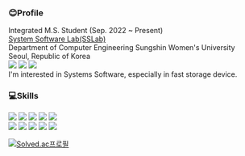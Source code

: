 ### 😊Profile
Integrated M.S. Student (Sep. 2022 ~ Present)<br>
[System Software Lab(SSLab)](https://sites.google.com/sungshin.ac.kr/ssl/home)<br>
Department of Computer Engineering Sungshin Women's University <br>
Seoul, Republic of Korea<br>
<a href="https://www.linkedin.com/in/seolryeong-an/" target="_blank"><img src="https://img.shields.io/badge/SeolryeongAn-%230A66C2?style=flat&logo=linkedin&logoColor=white"/></a>
<a href="https://sites.google.com/view/seolryeonan/" target="_blank"><img src="https://img.shields.io/badge/Profile-%234285F4?style=flat&logo=google&logoColor=white"/></a>
 <a href="mailto:220234009@sungshin.ac.kr"><img src="https://img.shields.io/badge/220234009@sungshin.ac.kr-%23EA4335?style=flat&logo=Gmail&logoColor=white"/></a><br>
I'm interested in Systems Software, especially in fast storage device.<br>

### 💻Skills
<a><img src="https://img.shields.io/badge/C-A8B9CC?style=flat&logo=c&logoColor=white"/></a>
<a><img src="https://img.shields.io/badge/C++-00599C?style=flat&logo=cplusplus&logoColor=white"/></a>
<a><img src="https://img.shields.io/badge/Python-3776AB?style=flat&logo=Python&logoColor=white"/></a>
<a><img src="https://img.shields.io/badge/java-%23ED8B00.svg?style=flat&logo=openjdk&logoColor=white"/></a>
<a><img src="https://img.shields.io/badge/JavaScript-%23ED8B00.svg?style=flat&logo=JavaScript&logoColor=white"/></a><br>
<a><img src="https://img.shields.io/badge/Linux-%23FCC624.svg?style=flat&logo=Linux&logoColor=white"/></a>
<a><img src="https://img.shields.io/badge/Docker-%232496ED.svg?style=flat&logo=Docker&logoColor=white"/></a>
<a><img src="https://img.shields.io/badge/Node.js-%23339933.svg?style=flat&logo=Node.js&logoColor=white"/></a>
<a><img src="https://img.shields.io/badge/PHP-%23777BB4.svg?style=flat&logo=PHP&logoColor=white"/></a>
<a><img src="https://img.shields.io/badge/MySQL-%234479A1.svg?style=flat&logo=MySQL&logoColor=white"/></a>

[![Solved.ac프로필](http://mazassumnida.wtf/api/v2/generate_badge?boj=asr0904)](https://solved.ac/asr0904)

<!--
**seolryeong/seolryeong** is a ✨ _special_ ✨ repository because its `README.md` (this file) appears on your GitHub profile.

Here are some ideas to get you started:

- 🔭 I’m currently working on ...
- 🌱 I’m currently learning ...
- 👯 I’m looking to collaborate on ...
- 🤔 I’m looking for help with ...
- 💬 Ask me about ...
- 📫 How to reach me: ...
- 😄 Pronouns: ...
- ⚡ Fun fact: ...
-->
